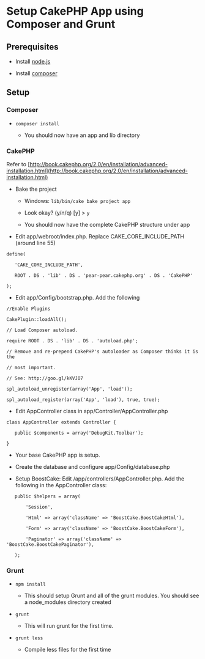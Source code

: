 # Setup CakePHP App using Composer and Grunt

## Prerequisites

* Install [node.js](http://nodejs.org/)

* Install [composer](http://getcomposer.org/)

## Setup

### Composer

* `composer install`

    * You should now have an app and lib directory

### CakePHP

Refer to [http://book.cakephp.org/2.0/en/installation/advanced-installation.html](http://book.cakephp.org/2.0/en/installation/advanced-installation.html)

* Bake the project

    * Windows: `lib/bin/cake bake project app`

    * Look okay? (y/n/q) [y] > `y`

    * You should now have the complete CakePHP structure under app

* Edit app/webroot/index.php. Replace CAKE_CORE_INCLUDE_PATH (around line 55)

`define(`

`	'CAKE_CORE_INCLUDE_PATH',`

`	ROOT . DS . 'lib' . DS . 'pear-pear.cakephp.org' . DS . 'CakePHP'`

`);`

* Edit app/Config/bootstrap.php. Add the following

`//Enable Plugins`

`CakePlugin::loadAll();`

`// Load Composer autoload.`

`require ROOT . DS . 'lib' . DS . 'autoload.php';`

`// Remove and re-prepend CakePHP's autoloader as Composer thinks it is the`

`// most important.`

`// See: http://goo.gl/kKVJO7`

`spl_autoload_unregister(array('App', 'load'));`

`spl_autoload_register(array('App', 'load'), true, true);`

* Edit AppController class in app/Controller/AppController.php

`class AppController extends Controller {`

`	public $components = array('DebugKit.Toolbar');`

`}`

* Your base CakePHP app is setup.

* Create the database and configure app/Config/database.php

* Setup BoostCake: Edit /app/controllers/AppController.php. Add the following in the AppController class:

`	public $helpers = array(`

`		'Session',`

`		'Html' => array('className' => 'BoostCake.BoostCakeHtml'),`

`		'Form' => array('className' => 'BoostCake.BoostCakeForm'),`

`		'Paginator' => array('className' => 'BoostCake.BoostCakePaginator'),`

`	);`

### Grunt


* `npm install`

    * This should setup Grunt and all of the grunt modules. You should see a node_modules directory created

* `grunt`

    * This will run grunt for the first time.

* `grunt less`

    * Compile less files for the first time